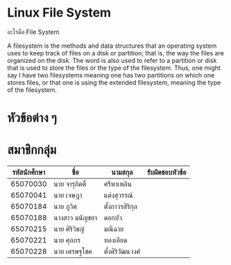 # Linux File System

อะไรคือ File System

A filesystem is the methods and data structures that an operating system uses to keep track of files on a disk or
partition; that is, the way the files are organized on the disk. The word is also used to refer to a partition or
disk that is used to store the files or the type of the filesystem. Thus, one might say I have two filesystems
meaning one has two partitions on which one stores files, or that one is using the extended filesystem,
meaning the type of the filesystem.

# หัวข้อต่าง ๆ

# สมาชิกกลุ่ม
| รหัสนักศึกษา | ชื่อ            | นามสกุล     | รับผิดชอบหัวข้อ |
|-----------|---------------|------------|-------------|
| 65070030  | นาย จารุกิตติ์    | ศรีพาเพลิน   |             |
| 65070041  | นาย เจษฎา     | แต่งสุวรรณ์   |             |
| 65070184  | นาย ภูวิศ       | ตั้งถาวรสิริกุล |             |
| 65070188  | นางสาว มนัญชยา | ดอกบัว      |             |
| 65070215  | นาย ศิริวิชญ์     | มณีฉาย      |             |
| 65070221  | นาย ศุภกร      | ทองเอียด    |             |
| 65070228  | นาย เศรษฐโชค  | ตั้งศิริวัฒนวงศ์ |             |